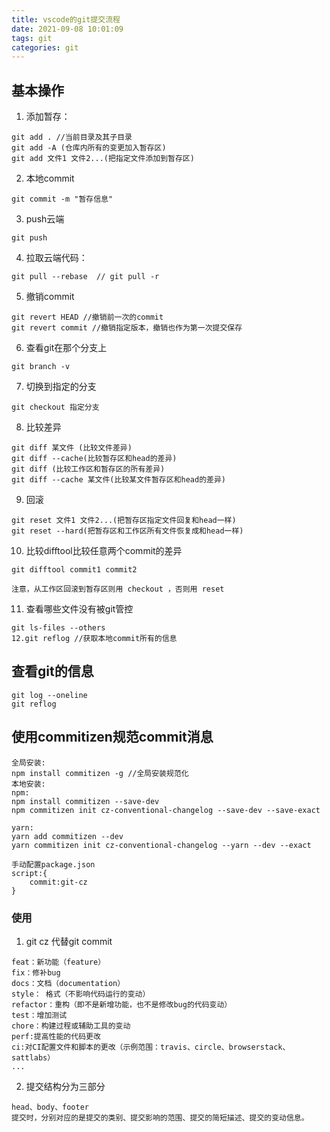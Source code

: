 ```yaml
---
title: vscode的git提交流程
date: 2021-09-08 10:01:09
tags: git
categories: git
---
```


## 基本操作
1. 添加暂存：
```
git add . //当前目录及其子目录
git add -A (仓库内所有的变更加入暂存区)
git add 文件1 文件2...(把指定文件添加到暂存区)
```
<!-- more -->
2. 本地commit
```
git commit -m "暂存信息"
```
3. push云端
```
git push
```
4. 拉取云端代码：
```
git pull --rebase  // git pull -r
```

5. 撤销commit
```
git revert HEAD //撤销前一次的commit
git revert commit //撤销指定版本，撤销也作为第一次提交保存
```
6. 查看git在那个分支上
```
git branch -v
```
7. 切换到指定的分支
```
git checkout 指定分支
```
8. 比较差异
```
git diff 某文件 (比较文件差异)
git diff --cache(比较暂存区和head的差异)
git diff (比较工作区和暂存区的所有差异)
git diff --cache 某文件(比较某文件暂存区和head的差异)
```
9. 回滚
```
git reset 文件1 文件2...(把暂存区指定文件回复和head一样)
git reset --hard(把暂存区和工作区所有文件恢复成和head一样)
```
10. 比较difftool比较任意两个commit的差异
```
git difftool commit1 commit2

注意，从工作区回滚到暂存区则用 checkout ，否则用 reset
```
11. 查看哪些文件没有被git管控
``` 
git ls-files --others
12.git reflog //获取本地commit所有的信息
```

## 查看git的信息
```
git log --oneline
git reflog
```

## 使用commitizen规范commit消息
```
全局安装:
npm install commitizen -g //全局安装规范化
本地安装:
npm:
npm install commitizen --save-dev
npm commitizen init cz-conventional-changelog --save-dev --save-exact

yarn:
yarn add commitizen --dev
yarn commitizen init cz-conventional-changelog --yarn --dev --exact

手动配置package.json
script:{
    commit:git-cz
}
```
### 使用
1. git cz 代替git commit
```
feat：新功能（feature）
fix：修补bug
docs：文档（documentation）
style： 格式（不影响代码运行的变动）
refactor：重构（即不是新增功能，也不是修改bug的代码变动）
test：增加测试
chore：构建过程或辅助工具的变动
perf:提高性能的代码更改
ci:对CI配置文件和脚本的更改（示例范围：travis、circle、browserstack、sattlabs）
...
```
2. 提交结构分为三部分

```
head、body、footer 
提交时，分别对应的是提交的类别、提交影响的范围、提交的简短描述、提交的变动信息。
```
